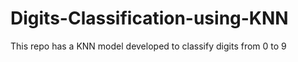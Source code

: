 # Digits-Classification-using-KNN
This repo has a KNN model developed to classify digits from 0 to 9
